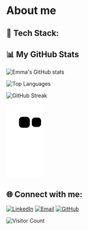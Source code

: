 # About me

## 🚀 Tech Stack:

## 📊 My GitHub Stats

![Emma's GitHub stats](https://github-readme-stats.vercel.app/api?username=EmmaJson&show_icons=true&theme=tokyonight)

![Top Languages](https://github-readme-stats.vercel.app/api/top-langs/?username=EmmaJson&layout=compact&theme=tokyonight)

![GitHub Streak](https://github-readme-streak-stats.herokuapp.com/?user=EmmaJson&theme=highcontrast&fire=orange&ring=blue&currStreakLabel=red)

![GitHub Snake Animation](https://github.com/EmmaJson/EmmaJson/blob/main/github-snake.svg)

## 🌐 Connect with me:

[![LinkedIn](https://img.shields.io/badge/LinkedIn-blue?style=for-the-badge&logo=linkedin)](https://linkedin.com/in/your-linkedin) 
[![Email](https://img.shields.io/badge/Email-D14836?style=for-the-badge&logo=gmail&logoColor=white)](mailto:your-email@example.com)
[![GitHub](https://img.shields.io/badge/GitHub-100000?style=for-the-badge&logo=github&logoColor=white)](https://github.com/your-github)

![Visitor Count](https://komarev.com/ghpvc/?username=EmmaJson&color=brightgreen)
